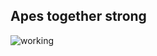 ## Apes together strong

![working](https://media1.tenor.com/m/IvnEllOXaSkAAAAd/orangutan-monkey.gif)
